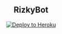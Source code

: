 <h2 align="center">RizkyBot</h2>
<p align="center"><a href="https://heroku.com/deploy?template=https://github.com/Rizkyawan028/OpenUserBot/tree/sql-extended"> <img src="https://telegra.ph/file/110fb8fc0b3ef6dec4b05.jpg" alt="Deploy to Heroku" /></a></p>

